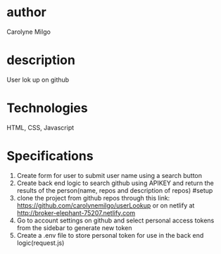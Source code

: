 # author
Carolyne Milgo
# description
User lok up on github
# Technologies
HTML, CSS, Javascript
# Specifications
1. Create form for user to submit user name using a search button
2. Create back end logic to search github using APIKEY and return the results of the person(name, repos and description of repos)
#setup
1. clone the project from github repos through this link: https://github.com/carolynemilgo/userLookup or on netlify at http://broker-elephant-75207.netlify.com
2. Go to account settings on github and select personal access tokens from the sidebar to generate new token
3. Create a .env file to store personal token for use in the back end logic(request.js)
